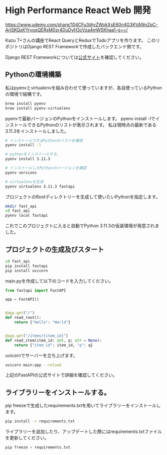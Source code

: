 # High Performance React Web 開発

https://www.udemy.com/share/104CFu3@vZWokXsE60n4G3KVANnZpC-AriSKQsKYryoqQERsM0zr4DuDyH3cVza4mWSKhaa1-g==/

Kazu T+さんの講座でReact QueryとReduxでTodoアプリを作ります。
このリポジトリはDjango REST Frameworkで作成したバックエンド側です。

Django REST Frameworkについては[公式サイト](https://www.django-rest-framework.org/)を確認してください。

## Pythonの環境構築

私はpyenvとvirtualenvを組み合わせて使っていますが、各自使っているPythonの環境で結構です。

```sh
brew install pyenv
brew install pyenv-virtualenv
```

pyenvで最新バージョンのPythonをインストールします。
pyenv install -lでインストールできるPythonのリストが表示されます。
私は現時点の最新である3.11.3をインストールしました。

```sh
# インストールできるPythonのリストを確認
pyenv install -l

# pythonをインストールする。
pyenv install 3.11.3

# インストールしたPythonのバージョンを確認
pyenv versions

# virtualenvを生成
pyenv virtualenv 3.11.3 fastapi
```

プロジェクトのRootディレクトリーを生成して使いたいPythonを指定します。

```sh
mkdir fast_api
cd fast_api
pyenv local fastapi
```

これでこのプロジェクトに入ると自動でPython 3.11.3の仮装環境が用意されました。

## プロジェクトの生成及びスタート

```sh
cd fast_api
pip install fastapi
pip install uvicorn
```

main.pyを作成して以下のコードを入力してください。

```python:main.py
from fastapi import FastAPI

app = FastAPI()


@app.get("/")
def read_root():
    return {"Hello": "World"}


@app.get("/items/{item_id}")
def read_item(item_id: int, q: str = None):
    return {"item_id": item_id, "q": q}
```

uvicornでサーバーを立ち上げます。

```sh
uvicorn main:app --reload
```

上記のFastAPIの公式サイトで詳細を確認してください。

## ライブラリーをインストールする。

pip freezeで生成したrequirements.txtを用いてライブラリーをインストールします。

```sh
pip install -r requirements.txt
```

ライブラリーを追加したり、アップデートした際にはrequirements.txtファイルを更新してください。

```sh
pip freeze > requirements.txt
```
